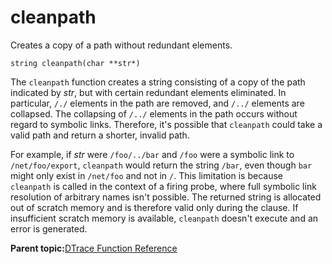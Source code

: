 
# cleanpath

Creates a copy of a path without redundant elements.

```nocopybutton
string cleanpath(char **str*)
```

The `cleanpath` function creates a string consisting of a copy of the path indicated by *str*, but with certain redundant elements eliminated. In particular, `/./` elements in the path are removed, and `/../` elements are collapsed. The collapsing of `/../` elements in the path occurs without regard to symbolic links. Therefore, it's possible that `cleanpath` could take a valid path and return a shorter, invalid path.

For example, if *str* were `/foo/../bar` and `/foo` were a symbolic link to `/net/foo/export`, `cleanpath` would return the string `/bar`, even though `bar` might only exist in `/net/foo` and not in `/`. This limitation is because `cleanpath` is called in the context of a firing probe, where full symbolic link resolution of arbitrary names isn't possible. The returned string is allocated out of scratch memory and is therefore valid only during the clause. If insufficient scratch memory is available, `cleanpath` doesn't execute and an error is generated.

**Parent topic:**[DTrace Function Reference](../reference/dtrace_functions.md)

